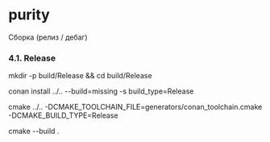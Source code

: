 # purity

Сборка (релиз / дебаг)

### 4.1. Release

mkdir -p build/Release && cd build/Release

conan install ../.. --build=missing -s build_type=Release

cmake ../.. -DCMAKE_TOOLCHAIN_FILE=generators/conan_toolchain.cmake -DCMAKE_BUILD_TYPE=Release

cmake --build .